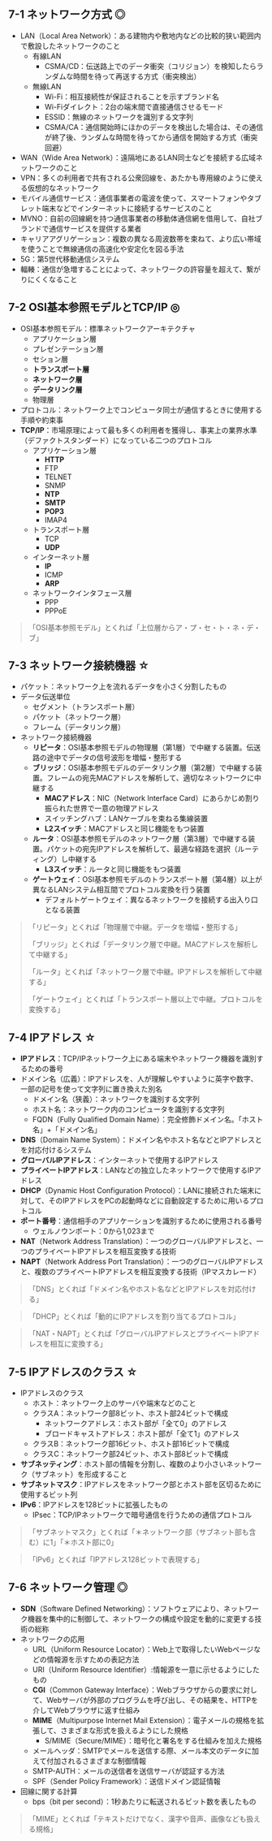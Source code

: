 ## 7-1 ネットワーク方式 ◎
- LAN（Local Area Network）：ある建物内や敷地内などの比較的狭い範囲内で敷設したネットワークのこと
  - 有線LAN
    - CSMA/CD：伝送路上でのデータ衝突（コリジョン）を検知したらランダムな時間を待って再送する方式（衝突検出）
  - 無線LAN
    - Wi-Fi：相互接続性が保証されることを示すブランド名
    - Wi-Fiダイレクト：2台の端末間で直接通信させるモード
    - ESSID：無線のネットワークを識別する文字列
    - CSMA/CA：通信開始時にほかのデータを検出した場合は、その通信が終了後、ランダムな時間を待ってから通信を開始する方式（衝突回避）
- WAN（Wide Area Network）：遠隔地にあるLAN同士などを接続する広域ネットワークのこと
- VPN：多くの利用者で共有される公衆回線を、あたかも専用線のように使える仮想的なネットワーク
- モバイル通信サービス：通信事業者の電波を使って、スマートフォンやタブレット端末などでインターネットに接続するサービスのこと
- MVNO：自前の回線網を持つ通信事業者の移動体通信網を借用して、自社ブランドで通信サービスを提供する業者
- キャリアアグリゲーション：複数の異なる周波数帯を束ねて、より広い帯域を使うことで無線通信の高速化や安定化を図る手法
- 5G：第5世代移動通信システム
- 輻輳：通信が急増することによって、ネットワークの許容量を超えて、繋がりにくくなること


## 7-2 OSI基本参照モデルとTCP/IP ◎
- OSI基本参照モデル：標準ネットワークアーキテクチャ
  - アプリケーション層
  - プレゼンテーション層
  - セション層
  - **トランスポート層**
  - **ネットワーク層**
  - **データリンク層**
  - 物理層
- プロトコル：ネットワーク上でコンピュータ同士が通信するときに使用する手順や約束事
- **TCP/IP**：市場原理によって最も多くの利用者を獲得し、事実上の業界水準（デファクトスタンダード）になっている二つのプロトコル
  - アプリケーション層
    - **HTTP**
    - FTP
    - TELNET
    - SNMP
    - **NTP**
    - **SMTP**
    - **POP3**
    - IMAP4
  - トランスポート層
    - TCP
    - **UDP**
  - インターネット層
    - **IP**
    - ICMP
    - **ARP**
  - ネットワークインタフェース層
    - PPP
    - PPPoE

> 「OSI基本参照モデル」とくれば「上位層からア・プ・セ・ト・ネ・デ・ブ」


## 7-3 ネットワーク接続機器 ☆
- パケット：ネットワーク上を流れるデータを小さく分割したもの
- データ伝送単位
  - セグメント（トランスポート層）
  - パケット（ネットワーク層）
  - フレーム（データリンク層）
- ネットワーク接続機器
  - **リピータ**：OSI基本参照モデルの物理層（第1層）で中継する装置。伝送路の途中でデータの信号波形を増幅・整形する
  - **ブリッジ**：OSI基本参照モデルのデータリンク層（第2層）で中継する装置。フレームの宛先MACアドレスを解析して、適切なネットワークに中継する
    - **MACアドレス**：NIC（Network Interface Card）にあらかじめ割り振られた世界で一意の物理アドレス
    - スイッチングハブ：LANケーブルを束ねる集線装置
    - **L2スイッチ**：MACアドレスと同じ機能をもつ装置
  - **ルータ**：OSI基本参照モデルのネットワーク層（第3層）で中継する装置。パケットの宛先IPアドレスを解析して、最適な経路を選択（ルーティング）し中継する
    - **L3スイッチ**：ルータと同じ機能をもつ装置
  - **ゲートウェイ**：OSI基本参照モデルのトランスポート層（第4層）以上が異なるLANシステム相互間でプロトコル変換を行う装置
    - デフォルトゲートウェイ：異なるネットワークを接続する出入り口となる装置


> 「リピータ」とくれば「物理層で中継。データを増幅・整形する」
> 
> 「ブリッジ」とくれば「データリンク層で中継。MACアドレスを解析して中継する」
> 
> 「ルータ」とくれば「ネットワーク層で中継。IPアドレスを解析して中継する」
> 
> 「ゲートウェイ」とくれば「トランスポート層以上で中継。プロトコルを変換する」


## 7-4 IPアドレス ☆
- **IPアドレス**：TCP/IPネットワーク上にある端末やネットワーク機器を識別するための番号
- ドメイン名（広義）：IPアドレスを、人が理解しやすいように英字や数字、一部の記号を使って文字列に置き換えた別名
  - ドメイン名（狭義）：ネットワークを識別する文字列
  - ホスト名：ネットワーク内のコンピュータを識別する文字列
  - FQDN（Fully Qualified Domain Name）：完全修飾ドメイン名。「ホスト名」+「ドメイン名」
- **DNS**（Domain Name System）：ドメイン名やホスト名などとIPアドレスとを対応付けるシステム
- **グローバルIPアドレス**：インターネットで使用するIPアドレス
- **プライベートIPアドレス**：LANなどの独立したネットワークで使用するIPアドレス
- **DHCP**（Dynamic Host Configuration Protocol）：LANに接続された端末に対して、そのIPアドレスをPCの起動時などに自動設定するために用いるプロトコル
- **ポート番号**：通信相手のアプリケーションを識別するために使用される番号
  - ウェルノウンポート：0から1,023まで
- **NAT**（Network Address Translation）：一つのグローバルIPアドレスと、一つのプライベートIPアドレスを相互変換する技術
- **NAPT**（Network Address Port Translation）：一つのグローバルIPアドレスと、複数のプライベートIPアドレスを相互変換する技術（IPマスカレード）

> 「DNS」とくれば「ドメイン名やホスト名などとIPアドレスを対応付ける」

> 「DHCP」とくれば「動的にIPアドレスを割り当てるプロトコル」

> 「NAT・NAPT」とくれば「グローバルIPアドレスとプライベートIPアドレスを相互に変換する」


## 7-5 IPアドレスのクラス ☆
- IPアドレスのクラス
  - ホスト：ネットワーク上のサーバや端末などのこと
  - クラスA：ネットワーク部8ビット、ホスト部24ビットで構成
    - ネットワークアドレス：ホスト部が「全て0」のアドレス
    - ブロードキャストアドレス：ホスト部が「全て1」のアドレス
  - クラスB：ネットワーク部16ビット、ホスト部16ビットで構成
  - クラスC：ネットワーク部24ビット、ホスト部8ビットで構成
- **サブネッティング**：ホスト部の情報を分割し、複数のより小さいネットワーク（サブネット）を形成すること
- **サブネットマスク**：IPアドレスをネットワーク部とホスト部を区切るために使用するビット列
- **IPv6**：IPアドレスを128ビットに拡張したもの
  - IPsec：TCP/IPネットワークで暗号通信を行うための通信プロトコル

> 「サブネットマスク」とくれば「＊ネットワーク部（サブネット部も含む）に1」「＊ホスト部に0」

> 「IPv6」とくれば「IPアドレス128ビットで表現する」


## 7-6 ネットワーク管理 ◎
- **SDN**（Software Defined Networking）：ソフトウェアにより、ネットワーク機器を集中的に制御して、ネットワークの構成や設定を動的に変更する技術の総称
- ネットワークの応用
  - URL（Uniform Resource Locator）：Web上で取得したいWebページなどの情報源を示すための表記方法
  - URI（Uniform Resource Identifier）:情報源を一意に示せるようにしたもの
  - **CGI**（Common Gateway Interface）：Webブラウザからの要求に対して、Webサーバが外部のプログラムを呼び出し、その結果を、HTTPを介してWebブラウザに返す仕組み
  - **MIME**（Multipurpose Internet Mail Extension）：電子メールの規格を拡張して、さまざまな形式を扱えるようにした規格
    - S/MIME（Secure/MIME）：暗号化と署名をする仕組みを加えた規格
  - メールヘッダ：SMTPでメールを送信する際、メール本文のデータに加えて付加されるさまざまな制御情報
  - SMTP-AUTH：メールの送信者を送信サーバが認証する方法
  - SPF（Sender Policy Framework）：送信ドメイン認証情報
- 回線に関する計算
  - bps（bit per second）：1秒あたりに転送されるビット数を表したもの

> 「MIME」とくれば「テキストだけでなく、漢字や音声、画像なども扱える規格」
